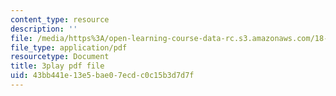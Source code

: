```yaml
---
content_type: resource
description: ''
file: /media/https%3A/open-learning-course-data-rc.s3.amazonaws.com/18-650-statistics-for-applications-fall-2016/43bb441e13e5bae07ecdc0c15b3d7d7f_yP1S37BiEsQ.pdf
file_type: application/pdf
resourcetype: Document
title: 3play pdf file
uid: 43bb441e-13e5-bae0-7ecd-c0c15b3d7d7f
---
```

